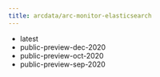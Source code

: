 ```yaml
---
title: arcdata/arc-monitor-elasticsearch
---
```

- latest
- public-preview-dec-2020
- public-preview-oct-2020
- public-preview-sep-2020
